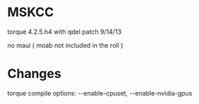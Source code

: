MSKCC
=====

torque 4.2.5.h4 with qdel patch 9/14/13

no maui ( moab not included in the roll )

Changes
====

torque compile options: --enable-cpuset, --enable-nvidia-gpus

